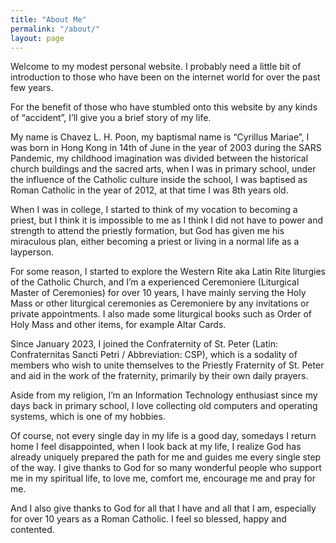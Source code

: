 ```yaml
---
title: "About Me"
permalink: "/about/"
layout: page
---
```


Welcome to my modest personal website. I probably need a little bit of introduction to those who have been on the internet world for over the past few years.

For the benefit of those who have stumbled onto this website by any kinds of “accident”, I’ll give you a brief story of my life.

My name is Chavez L. H. Poon, my baptismal name is “Cyrillus Mariae”, I was born in Hong Kong in 14th of June in the year of 2003 during the SARS Pandemic, my childhood imagination was divided between the historical church buildings and the sacred arts, when I was in primary school, under the influence of the Catholic culture inside the school, I was baptised as Roman Catholic in the year of 2012, at that time I was 8th years old.

When I was in college, I started to think of my vocation to becoming a priest, but I think it is impossible to me as I think I did not have to power and strength to attend the priestly formation, but God has given me his miraculous plan, either becoming a priest or living in a normal life as a layperson.

For some reason, I started to explore the Western Rite aka Latin Rite liturgies of the Catholic Church, and I’m a experienced Ceremoniere (Liturgical Master of Ceremonies) for over 10 years, I have mainly serving the Holy Mass or other liturgical ceremonies as Ceremoniere by any invitations or private appointments. I also made some liturgical books such as Order of Holy Mass and other items, for example Altar Cards.

Since January 2023, I joined the Confraternity of St. Peter (Latin: Confraternitas Sancti Petri / Abbreviation: CSP), which is a sodality of members who wish to unite themselves to the Priestly Fraternity of St. Peter and aid in the work of the fraternity, primarily by their own daily prayers.

Aside from my religion, I’m an Information Technology enthusiast since my days back in primary school, I love collecting old computers and operating systems, which is one of my hobbies.

Of course, not every single day in my life is a good day, somedays I return home I feel disappointed, when I look back at my life, I realize God has already uniquely prepared the path for me and guides me every single step of the way. I give thanks to God for so many wonderful people who support me in my spiritual life, to love me, comfort me, encourage me and pray for me.

And I also give thanks to God for all that I have and all that I am, especially for over 10 years as a Roman Catholic. I feel so blessed, happy and contented.
